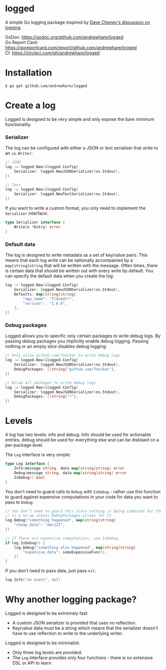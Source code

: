 # logged

A simple Go logging package inspired by [Dave Cheney's discussion on logging](https://dave.cheney.net/2015/11/05/lets-talk-about-logging).

GoDoc: https://godoc.org/github.com/andrewhare/logged  
Go Report Card: https://goreportcard.com/report/github.com/andrewhare/logged  
CI: https://circleci.com/gh/andrewhare/logged

# Installation

```
$ go get github.com/andrewhare/logged
```

# Create a log

Logged is designed to be very simple and only expose the bare minimum functionality. 

### Serializer

The log can be configured with either a JSON or text serializer that write to an `io.Writer`:

```go
// JSON
log := logged.New(&logged.Config{
	Serializer: logged.NewJSONSerializer(os.Stdout),
})

// Text
log := logged.New(&logged.Config{
	Serializer: logged.NewTextSerializer(os.Stdout),
})
```

If you want to write a custom format, you only need to implement the `Serializer` interface:

```go
type Serializer interface {
	Write(e *Entry) error
}
```

### Default data

The log is designed to write metadata as a set of key/value pairs. This means that each log write can be optionally accompanied by a `map[string]string` that will be written with the message. Often times, there is certain data that should be written out with every write by default. You can specify the default data when you create the log:

```go
log := logged.New(&logged.Config{
	Serializer: logged.NewJSONSerializer(os.Stdout),
	Defaults: map[string]string{
		"app_name": "fldsmdfr",
		"version":  "1.0.0",
	},
})
```

### Debug packages

Logged allows you to specific only certain packages to write debug logs. By passing debug packages you implicitly enable debug logging. Passing nothing or an empty slice disables debug logging:

```go
// Only allow github.com/foo/bar to write debug logs
log := logged.New(&logged.Config{
	Serializer: logged.NewJSONSerializer(os.Stdout),
	DebugPackages: []string{"github.com/foo/bar"},
})

// Allow all packages to write debug logs
log := logged.New(&logged.Config{
	Serializer: logged.NewJSONSerializer(os.Stdout),
	DebugPackages: []string{"*"},
})
```

# Levels

A log has two levels: info and debug. Info should be used for actionable entries, debug should be used for everything else and can be disblaed on a per-package level.

The `Log` interface is very simple:

```go
type Log interface {
	Info(message string, data map[string]string) error
	Debug(message string, data map[string]string) error
	IsDebug() bool
}
```

You don't need to guard calls to `Debug` with `IsDebug` - rather use this function to guard against expensive computations in your code for data you want to pass to `Debug`:

```go
// You don't need to guard this since nothing is being computed for the data - this call
// is a no-op unless DebugPackages allows for it
log.Debug("something happened", map[string]string{
	"cheap_data": "abc123",
})

// If there are expensive computations, use IsDebug
if log.IsDebug() {
	log.Debug("something else happened", map[string]string{
		"expensive_data": someExpensiveFunc(),
	})
}
```

If you don't need to pass data, just pass `nil`:

```go
log.Info("an event", nil)
```

# Why another logging package?

Logged is designed to be extremely fast:

* A custom JSON serializer is provided that uses no reflection. 
* Key/value data must be a string which means that the serializer doesn't have to use reflection to write to the underlying writer.

Logged is designed to be minimalist:

* Only three log levels are provided.
* The `Log` interface provides only four functions - there is no extensive DSL or API to learn.

